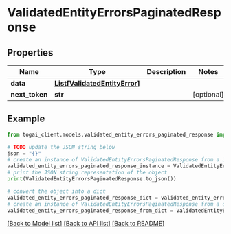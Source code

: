 # ValidatedEntityErrorsPaginatedResponse


## Properties

Name | Type | Description | Notes
------------ | ------------- | ------------- | -------------
**data** | [**List[ValidatedEntityError]**](ValidatedEntityError.md) |  | 
**next_token** | **str** |  | [optional] 

## Example

```python
from togai_client.models.validated_entity_errors_paginated_response import ValidatedEntityErrorsPaginatedResponse

# TODO update the JSON string below
json = "{}"
# create an instance of ValidatedEntityErrorsPaginatedResponse from a JSON string
validated_entity_errors_paginated_response_instance = ValidatedEntityErrorsPaginatedResponse.from_json(json)
# print the JSON string representation of the object
print(ValidatedEntityErrorsPaginatedResponse.to_json())

# convert the object into a dict
validated_entity_errors_paginated_response_dict = validated_entity_errors_paginated_response_instance.to_dict()
# create an instance of ValidatedEntityErrorsPaginatedResponse from a dict
validated_entity_errors_paginated_response_from_dict = ValidatedEntityErrorsPaginatedResponse.from_dict(validated_entity_errors_paginated_response_dict)
```
[[Back to Model list]](../README.md#documentation-for-models) [[Back to API list]](../README.md#documentation-for-api-endpoints) [[Back to README]](../README.md)


